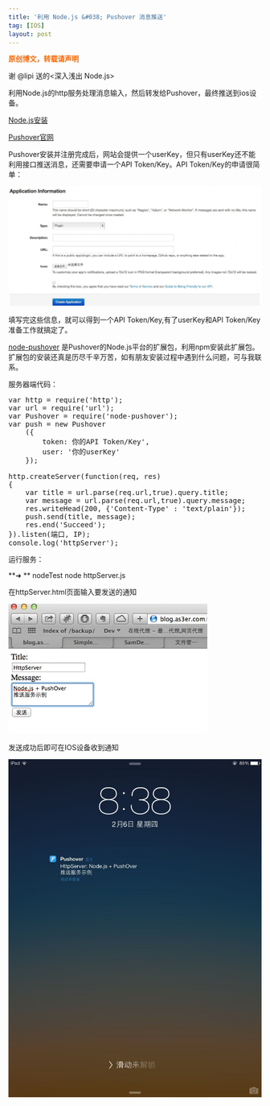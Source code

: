 ```yaml
---
title: '利用 Node.js &#038; Pushover 消息推送'
tag: [IOS]
layout: post
---
```

<span style="color: #ff6600;"><strong>原创博文，转载请声明</strong></span>

谢 @lipi 送的<深入浅出 Node.js>

利用Node.js的http服务处理消息输入，然后转发给Pushover，最终推送到ios设备。

<a href="http://www.infoq.com/cn/articles/nodejs-npm-install-config" target="_blank">Node.js安装</a>

<a href="https://pushover.net" target="_blank">Pushover官网</a>

Pushover安装并注册完成后，网站会提供一个userKey，但只有userKey还不能利用接口推送消息，还需要申请一个API Token/Key。API Token/Key的申请很简单：

![image](../images/wp-content/uploads/2014/02/AppKey-1024x483.jpg)

填写完这些信息，就可以得到一个API Token/Key,有了userKey和API Token/Key准备工作就搞定了。

[node-pushover][2] 是Pushover的Node.js平台的扩展包，利用npm安装此扩展包。扩展包的安装还真是历尽千辛万苦，如有朋友安装过程中遇到什么问题，可与我联系。

服务器端代码：

<pre class="brush:applescript">var http = require('http');
var url = require('url');
var Pushover = require('node-pushover');
var push = new Pushover
    ({
        token: 你的API Token/Key',
        user: '你的userKey'
    });
    
http.createServer(function(req, res)
{
    var title = url.parse(req.url,true).query.title;
    var message = url.parse(req.url,true).query.message;
    res.writeHead(200, {'Content-Type' : 'text/plain'});
    push.send(title, message);
    res.end('Succeed');
}).listen(端口, IP);
console.log('httpServer');</pre>

运行服务：

**➜ ** nodeTest node httpServer.js

在httpServer.html页面输入要发送的通知

![image](../images/wp-content/uploads/2014/02/sendForm.jpg)

发送成功后即可在IOS设备收到通知

![image](../images/wp-content/uploads/2014/02/NodeNotice-768x1024.jpg)

 [2]: https://github.com/SamDecrock/node-pushover
